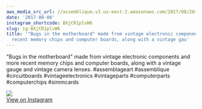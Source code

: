 ```yaml
---
aws_media_src_url: //assemblique.s3.us-east-2.amazonaws.com/2017/08/2017-08-08_21-11-38_UTC.jpg
date: '2017-08-08'
instagram_shortcode: BXjCR1plvW6
slug: ig-BXjCR1plvW6
title: '"Bugs in the motherboard" made from vintage electronic components and more
  recent memory chips and computer boards, along with a vintage gau'
---
```


"Bugs in the motherboard" made from vintage electronic components and more recent memory chips and computer boards, along with a vintage gauge and vintage camera lenses. #assemblageart #assemblique #circuitboards #vintageelectronics #vintageparts #computerparts #computerchips #simmcards 

![](//assemblique.s3.us-east-2.amazonaws.com/2017/08/2017-08-08_21-11-38_UTC.jpg)   
[View on Instagram](https://www.instagram.com/p/BXjCR1plvW6/)